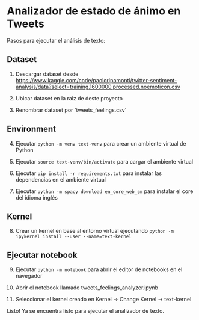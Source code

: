 # Analizador de estado de ánimo en Tweets

Pasos para ejecutar el análisis de texto:

## Dataset

1. Descargar dataset desde https://www.kaggle.com/code/paoloripamonti/twitter-sentiment-analysis/data?select=training.1600000.processed.noemoticon.csv

2. Ubicar dataset en la raiz de deste proyecto

3. Renombrar dataset por 'tweets_feelings.csv'

## Environment

4. Ejecutar `python -m venv text-venv` para crear un ambiente virtual de Python

5. Ejecutar `source text-venv/bin/activate` para cargar el ambiente virtual

6. Ejecutar `pip install -r requirements.txt` para instalar las dependencias en el ambiente virtual

7. Ejecutar `python -m spacy download en_core_web_sm` para instalar el core del idioma inglés

## Kernel

8. Crear un kernel en base al entorno virtual ejecutando `python -m ipykernel install --user --name=text-kernel`

## Ejecutar notebook

9. Ejecutar `python -m notebook` para abrir el editor de notebooks en el navegador

10. Abrir el notebook llamado tweets_feelings_analyzer.ipynb

11. Seleccionar el kernel creado en Kernel -> Change Kernel -> text-kernel


Listo! Ya se encuentra listo para ejecutar el analizador de texto.

